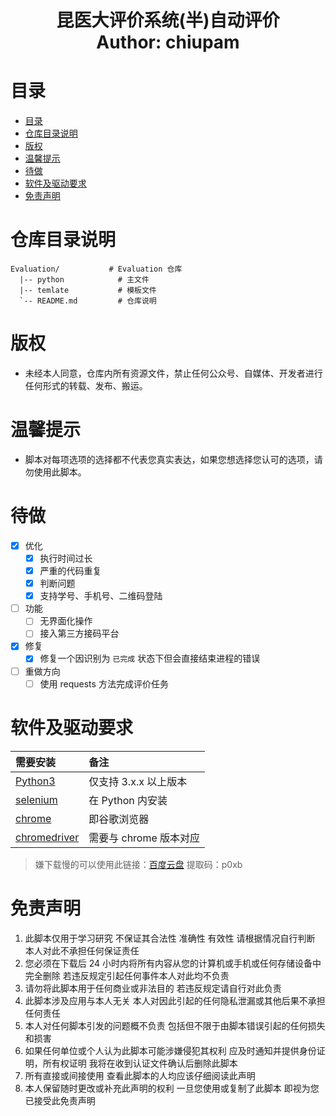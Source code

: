 <h1 align="center">
  昆医大评价系统(半)自动评价
  <br>
  Author: chiupam
</h1>

# 目录
- [目录](#目录)
- [仓库目录说明](#仓库目录说明)
- [版权](#版权)
- [温馨提示](#温馨提示)
- [待做](#待做)
- [软件及驱动要求](#软件及驱动要求)
- [免责声明](#免责声明)
# 仓库目录说明
```
Evaluation/           # Evaluation 仓库
  |-- python            # 主文件
  |-- temlate           # 模板文件
  `-- README.md         # 仓库说明
```
# 版权
- 未经本人同意，仓库内所有资源文件，禁止任何公众号、自媒体、开发者进行任何形式的转载、发布、搬运。
# 温馨提示
- 脚本对每项选项的选择都不代表您真实表达，如果您想选择您认可的选项，请勿使用此脚本。
# 待做
- [x] 优化
  - [x] 执行时间过长
  - [x] 严重的代码重复
  - [x] 判断问题
  - [x] 支持学号、手机号、二维码登陆
- [ ] 功能
  - [ ] 无界面化操作
  - [ ] 接入第三方接码平台
- [x] 修复
  - [x] 修复一个因识别为 `已完成` 状态下但会直接结束进程的错误
- [ ] 重做方向
  - [ ] 使用 requests 方法完成评价任务
# 软件及驱动要求
|需要安装|备注|
|:-------|:-------|
|[Python3](https://www.python.org/downloads/)|仅支持 3.x.x 以上版本|
|[selenium](http://www.testclass.net/selenium_python/install-selenium)|在 Python 内安装|
|[chrome](https://www.google.com/intl/zh-CN/chrome/)|即谷歌浏览器|
|[chromedriver](https://chromedriver.chromium.org/)|需要与 chrome 版本对应|
> 嫌下载慢的可以使用此链接：[百度云盘](https://pan.baidu.com/s/19EDEYyQSjSvg_lJcEs1OEw) 提取码：p0xb
# 免责声明
1. 此脚本仅用于学习研究 不保证其合法性 准确性 有效性 请根据情况自行判断 本人对此不承担任何保证责任
2. 您必须在下载后 24 小时内将所有内容从您的计算机或手机或任何存储设备中完全删除 若违反规定引起任何事件本人对此均不负责
3. 请勿将此脚本用于任何商业或非法目的 若违反规定请自行对此负责
4. 此脚本涉及应用与本人无关 本人对因此引起的任何隐私泄漏或其他后果不承担任何责任
5. 本人对任何脚本引发的问题概不负责 包括但不限于由脚本错误引起的任何损失和损害
6. 如果任何单位或个人认为此脚本可能涉嫌侵犯其权利 应及时通知并提供身份证明，所有权证明 我将在收到认证文件确认后删除此脚本
7. 所有直接或间接使用 查看此脚本的人均应该仔细阅读此声明
8. 本人保留随时更改或补充此声明的权利 一旦您使用或复制了此脚本 即视为您已接受此免责声明
